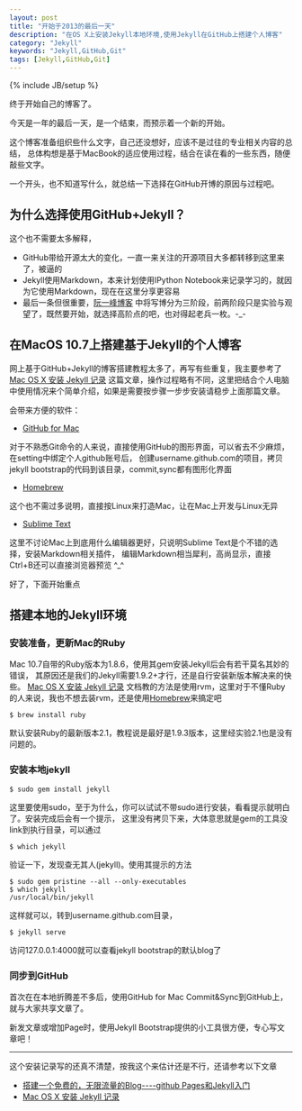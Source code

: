 ```yaml
---
layout: post
title: "开始于2013的最后一天"
description: "在OS X上安装Jekyll本地环境,使用Jekyll在GitHub上搭建个人博客"
category: "Jekyll"
keywords: "Jekyll,GitHub,Git"
tags: [Jekyll,GitHub,Git]
---
```

{% include JB/setup %}

终于开始自己的博客了。

今天是一年的最后一天，是一个结束，而预示着一个新的开始。

这个博客准备组织些什么文字，自己还没想好，应该不是过往的专业相关内容的总结，
总体构想是基于MacBook的适应使用过程，结合在读在看的一些东西，随便敲些文字。

一个开头，也不知道写什么，就总结一下选择在GitHub开博的原因与过程吧。

## 为什么选择使用GitHub+Jekyll？

这个也不需要太多解释，

- GitHub带给开源太大的变化，一直一来关注的开源项目大多都转移到这里来了，被逼的
- Jekyll使用Markdown，本来计划使用IPython Notebook来记录学习的，就因为它使用Markdown，现在在这里分享更容易
- 最后一条但很重要，[阮一峰博客](http://www.ruanyifeng.com/blog/2012/08/blogging_with_jekyll.html)
中将写博分为三阶段，前两阶段只是实验与观望了，既然要开始，就选择高阶点的吧，也对得起老兵一枚。-_-

## 在MacOS 10.7上搭建基于Jekyll的个人博客

网上基于GitHub+Jekyll的博客搭建教程太多了，再写有些重复，我主要参考了
[Mac OS X 安装 Jekyll 记录][]
这篇文章，操作过程略有不同，这里把结合个人电脑中使用情况来个简单介绍，如果是需要按步骤一步步安装请稳步上面那篇文章。

会带来方便的软件：

- [GitHub for Mac][]

对于不熟悉Git命令的人来说，直接使用GitHub的图形界面，可以省去不少麻烦，在setting中绑定个人github账号后，
创建username.github.com的项目，拷贝jekyll bootstrap的代码到该目录，commit,sync都有图形化界面

- [Homebrew][]

这个也不需过多说明，直接按Linux来打造Mac，让在Mac上开发与Linux无异

- [Sublime Text][]

这里不讨论Mac上到底用什么编辑器更好，只说明Sublime Text是个不错的选择，安装Markdown相关插件，
编辑Markdown相当犀利，高尚显示，直接Ctrl+B还可以直接浏览器预览 ^_^

好了，下面开始重点

## 搭建本地的Jekyll环境

### 安装准备，更新Mac的Ruby

Mac 10.7自带的Ruby版本为1.8.6，使用其gem安装Jekyll后会有若干莫名其妙的错误，
其原因还是我们的Jekyll需要1.9.2+才行，还是自行安装新版本解决来的快些。
[Mac OS X 安装 Jekyll 记录][]
文档教的方法是使用rvm，这里对于不懂Ruby的人来说，我也不想去装rvm，还是使用[Homebrew][]来搞定吧

    $ brew install ruby

默认安装Ruby的最新版本2.1，教程说是最好是1.9.3版本，这里经实验2.1也是没有问题的。

### 安装本地jekyll

    $ sudo gem install jekyll
这里要使用sudo，至于为什么，你可以试试不带sudo进行安装，看看提示就明白了。安装完成后会有一个提示，
这里没有拷贝下来，大体意思就是gem的工具没link到执行目录，可以通过

    $ which jekyll
验证一下，发现查无其人(jekyll)。使用其提示的方法

    $ sudo gem pristine --all --only-executables
    $ which jekyll
    /usr/local/bin/jekyll

这样就可以，转到username.github.com目录，

    $ jekyll serve
访问127.0.0.1:4000就可以查看jekyll bootstrap的默认blog了

### 同步到GitHub

首次在在本地折腾差不多后，使用GitHub for Mac Commit&Sync到GitHub上，就与大家共享文章了。

新发文章或增加Page时，使用Jekyll Bootstrap提供的小工具很方便，专心写文章吧！

***

这个安装记录写的还真不清楚，按我这个来估计还是不行，还请参考以下文章

* [搭建一个免费的，无限流量的Blog----github Pages和Jekyll入门](http://www.ruanyifeng.com/blog/2012/08/blogging_with_jekyll.html)
* [Mac OS X 安装 Jekyll 记录][]


[Homebrew]: http://brew.sh/
[GitHub for Mac]: http://mac.github.com/
[Sublime Text]: http://www.sublimetext.com/2
[Mac OS X 安装 Jekyll 记录]: http://www.chenzixin.com/program/2013/03/06/mac-jekyll-install-log/

